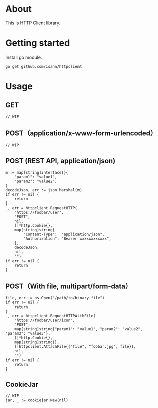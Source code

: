 # About
This is HTTP Client library.


# Getting started
Install go module.

```
go get github.com/isann/httpclient
```

# Usage
## GET
```
// WIP
```

## POST（application/x-www-form-urlencoded）
```
// WIP
```

## POST (REST API, application/json)
```
m := map[string]interface{}{
    "param1": "value1",
    "param2": "value2",
}
decodeJson, err := json.Marshal(m)
if err != nil {
    return
}
_, err = httpclient.RequestHTTP(
    "https://foobar/user",
    "POST",
    nil,
    []*http.Cookie{},
    map[string]string{
        "Content-Type":  "application/json",
        "Authorization": "Bearer xxxxxxxxxxxx",
    },
    decodeJson,
    nil,
    "")
if err != nil {
    return
}
```

## POST（With file, multipart/form-data）

```
file, err := os.Open("/path/to/binary-file")
if err != nil {
    return
}
_, err = httpclient.RequestHTTPWithFile(
    "https://foobar/user/icon",
    "POST",
    map[string]string{"param1": "value1", "param2": "value2", "param3": "value3"},
    []*http.Cookie{},
    map[string]string{},
    []httpclient.AttachFile{{"file", "foobar.jpg", file}},
    nil,
    "")
if err != nil {
    return
}
```

## CookieJar
```
// WIP
jar, _ := cookiejar.New(nil)
```
